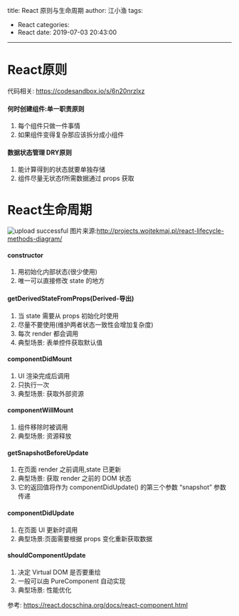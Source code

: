 title: React 原则与生命周期
author: 江小渔
tags:
  - React
categories:
  - React
date: 2019-07-03 20:43:00
---
# React原则
代码相关: https://codesandbox.io/s/6n20nrzlxz

#### 何时创建组件:单一职责原则
1. 每个组件只做一件事情 
2. 如果组件变得复杂那应该拆分成小组件 

#### 数据状态管理 DRY原则
1. 能计算得到的状态就要单独存储 
2. 组件尽量无状态f所需数据通过 props 获取

# React生命周期

![upload successful](/images/pasted-1.png)
图片来源:http://projects.wojtekmaj.pl/react-lifecycle-methods-diagram/

#### constructor
1. 用初始化内部状态(很少使用)
2. 唯一可以直接修改 state 的地方

#### getDerivedStateFromProps(Derived-导出)
1. 当 state 需要从 props 初始化时使用 
2. 尽量不要使用(维护两者状态一致性会增加复杂度)
3. 每次 render 都会调用 
4. 典型场景: 表单控件获取默认值 


#### componentDidMount
1. UI 渲染完成后调用 
2. 只执行一次 
3. 典型场景: 获取外部资源

#### componentWillMount
1. 组件移除时被调用 
2. 典型场景: 资源释放

#### getSnapshotBeforeUpdate
1. 在页面 render 之前调用,state 已更新 
2. 典型场景: 获取 render 之前的 DOM 状态
3. 它的返回值将作为 componentDidUpdate() 的第三个参数 “snapshot” 参数传递

#### componentDidUpdate
1. 在页面 UI 更新时调用
2. 典型场景:页面需要根据 props 变化重新获取数据

#### shouldComponentUpdate
1. 决定 Virtual DOM 是否要重绘 
2. 一般可以由 PureComponent 自动实现 
3. 典型场景: 性能优化

参考: https://react.docschina.org/docs/react-component.html